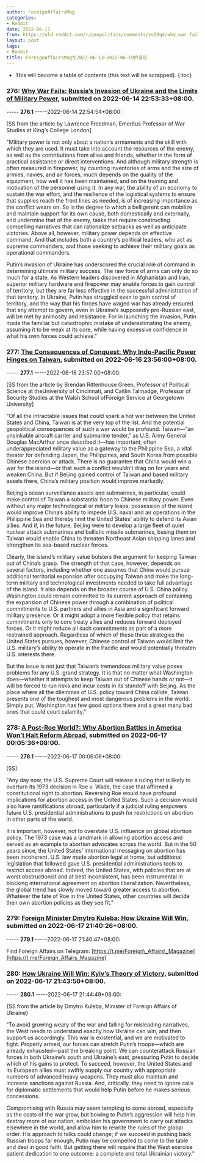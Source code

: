 ```yaml
---
author: ForeignAffairsMag
categories:
- Reddit
date: 2022-06-17
from: https://old.reddit.com/r/geopolitics/comments/vc59g4/why_war_fails_russias_invasion_of_ukraine_and_the/
layout: post
tags:
- Reddit
title: ForeignAffairsMag在2022-06-13~2022-06-19的言论
---
```


* This will become a table of contents (this text will be scrapped).
{:toc}

### 276: [Why War Fails: Russia’s Invasion of Ukraine and the Limits of Military Power](https://old.reddit.com/r/geopolitics/comments/vc59g4/why_war_fails_russias_invasion_of_ukraine_and_the/), submitted on 2022-06-14 22:53:33+08:00.

----- __276.1__ -----2022-06-14 22:54:54+08:00:

\[SS from the article by Lawrence Freedman, Emeritus Professor of War Studies at King’s College London\]

"Military power is not only about a nation’s armaments and the skill with which they are used. It must take into account the resources of the enemy, as well as the contributions from allies and friends, whether in the form of practical assistance or direct interventions. And although military strength is often measured in firepower, by counting inventories of arms and the size of armies, navies, and air forces, much depends on the quality of the equipment, how well it has been maintained, and on the training and motivation of the personnel using it. In any war, the ability of an economy to sustain the war effort, and the resilience of the logistical systems to ensure that supplies reach the front lines as needed, is of increasing importance as the conflict wears on. So is the degree to which a belligerent can mobilize and maintain support for its own cause, both domestically and externally, and undermine that of the enemy, tasks that require constructing compelling narratives that can rationalize setbacks as well as anticipate victories. Above all, however, military power depends on effective command. And that includes both a country’s political leaders, who act as supreme commanders, and those seeking to achieve their military goals as operational commanders.  


Putin’s invasion of Ukraine has underscored the crucial role of command in determining ultimate military success. The raw force of arms can only do so much for a state. As Western leaders discovered in Afghanistan and Iran, superior military hardware and firepower may enable forces to gain control of territory, but they are far less effective in the successful administration of that territory. In Ukraine, Putin has struggled even to gain control of territory, and the way that his forces have waged war has already ensured that any attempt to govern, even in Ukraine’s supposedly pro-Russian east, will be met by animosity and resistance. For in launching the invasion, Putin made the familiar but catastrophic mistake of underestimating the enemy, assuming it to be weak at its core, while having excessive confidence in what his own forces could achieve."

### 277: [The Consequences of Conquest: Why Indo-Pacific Power Hinges on Taiwan](https://old.reddit.com/r/geopolitics/comments/vdp6f3/the_consequences_of_conquest_why_indopacific/), submitted on 2022-06-16 23:56:00+08:00.

----- __277.1__ -----2022-06-16 23:57:00+08:00:

\[SS from the article by Brendan Rittenhouse Green, Professor of Political Science at theUniversity of Cincinnati, and Caitlin Talmadge, Professor of Security Studies at the Walsh School ofForeign Service at Georgetown University\]

"Of all the intractable issues that could spark a hot war between the United States and China, Taiwan is at the very top of the list. And the potential geopolitical consequences of such a war would be profound. Taiwan—“an unsinkable aircraft carrier and submarine tender,” as U.S. Army General Douglas MacArthur once described it—has important, often underappreciated military value as a gateway to the Philippine Sea, a vital theater for defending Japan, the Philippines, and South Korea from possible Chinese coercion or attack. There is no guarantee that China would win a war for the island—or that such a conflict wouldn’t drag on for years and weaken China. But if Beijing gained control of Taiwan and based military assets there, China’s military position would improve markedly.

Beijing’s ocean surveillance assets and submarines, in particular, could make control of Taiwan a substantial boon to Chinese military power. Even without any major technological or military leaps, possession of the island would improve China’s ability to impede U.S. naval and air operations in the Philippine Sea and thereby limit the United States’ ability to defend its Asian allies. And if, in the future, Beijing were to develop a large fleet of quiet nuclear attack submarines and ballistic missile submarines, basing them on Taiwan would enable China to threaten Northeast Asian shipping lanes and strengthen its sea-based nuclear forces.

Clearly, the island’s military value bolsters the argument for keeping Taiwan out of China’s grasp. The strength of that case, however, depends on several factors, including whether one assumes that China would pursue additional territorial expansion after occupying Taiwan and make the long-term military and technological investments needed to take full advantage of the island. It also depends on the broader course of U.S. China policy. Washington could remain committed to its current approach of containing the expansion of Chinese power through a combination of political commitments to U.S. partners and allies in Asia and a significant forward military presence. Or it might adopt a more flexible policy that retains commitments only to core treaty allies and reduces forward deployed forces. Or it might reduce all such commitments as part of a more restrained approach. Regardless of which of these three strategies the United States pursues, however, Chinese control of Taiwan would limit the U.S. military’s ability to operate in the Pacific and would potentially threaten U.S. interests there.

But the issue is not just that Taiwan’s tremendous military value poses problems for any U.S. grand strategy. It is that no matter what Washington does—whether it attempts to keep Taiwan out of Chinese hands or not—it will be forced to run risks and incur costs in its standoff with Beijing. As the place where all the dilemmas of U.S. policy toward China collide, Taiwan presents one of the toughest and most dangerous problems in the world. Simply put, Washington has few good options there and a great many bad ones that could court calamity."

### 278: [A Post-Roe World?: Why Abortion Battles in America Won’t Halt Reform Abroad](https://old.reddit.com/r/TrueReddit/comments/vdpeak/a_postroe_world_why_abortion_battles_in_america/), submitted on 2022-06-17 00:05:36+08:00.

----- __278.1__ -----2022-06-17 00:06:06+08:00:

\[SS\]

"Any day now, the U.S. Supreme Court will release a ruling that is likely to overturn its 1973 decision in Roe v. Wade, the case that affirmed a constitutional right to abortion. Reversing Roe would have profound implications for abortion access in the United States. Such a decision would also have ramifications abroad, particularly if a judicial ruling empowers future U.S. presidential administrations to push for restrictions on abortion in other parts of the world.  


It is important, however, not to overstate U.S. influence on global abortion policy. The 1973 case was a landmark in allowing abortion access and served as an example to abortion advocates across the world. But in the 50 years since, the United States’ international messaging on abortion has been incoherent. U.S. law made abortion legal at home, but additional legislation that followed gave U.S. presidential administrations tools to restrict access abroad. Indeed, the United States, with policies that are at worst obstructionist and at best inconsistent, has been instrumental in blocking international agreement on abortion liberalization. Nevertheless, the global trend has slowly moved toward greater access to abortion. Whatever the fate of Roe in the United States, other countries will decide their own abortion policies as they see fit."

### 279: [Foreign Minister Dmytro Kuleba: How Ukraine Will Win](https://old.reddit.com/r/UkrainianConflict/comments/vedfgu/foreign_minister_dmytro_kuleba_how_ukraine_will/), submitted on 2022-06-17 21:40:26+08:00.

----- __279.1__ -----2022-06-17 21:40:47+08:00:

Find Foreign Affairs on Telegram: [https://t.me/Foreign\_Affairs\_Magazine](https://t.me/Foreign_Affairs_Magazine)

### 280: [How Ukraine Will Win: Kyiv’s Theory of Victory](https://old.reddit.com/r/geopolitics/comments/vedhy3/how_ukraine_will_win_kyivs_theory_of_victory/), submitted on 2022-06-17 21:43:50+08:00.

----- __280.1__ -----2022-06-17 21:44:49+08:00:

{SS from the article by Dmytro Kuleba, Minister of Foreign Affairs of Ukraine}

"To avoid growing weary of the war and falling for misleading narratives, the West needs to understand exactly how Ukraine can win, and then support us accordingly. This war is existential, and we are motivated to fight. Properly armed, our forces can stretch Putin’s troops—which are already exhausted—past the breaking point. We can counterattack Russian forces in both Ukraine’s south and Ukraine’s east, pressuring Putin to decide which of his gains to protect. To succeed, however, the United States and its European allies must swiftly supply our country with appropriate numbers of advanced heavy weapons. They must also maintain and increase sanctions against Russia. And, critically, they need to ignore calls for diplomatic settlements that would help Putin before he makes serious concessions.  


  
Compromising with Russia may seem tempting to some abroad, especially as the costs of the war grow, but bowing to Putin’s aggression will help him destroy more of our nation, embolden his government to carry out attacks elsewhere in the world, and allow him to rewrite the rules of the global order. His approach to talks could change; if we succeed in pushing back Russian troops far enough, Putin may be compelled to come to the table and deal in good faith. But getting there will require that the West exercise patient dedication to one outcome: a complete and total Ukrainian victory."

